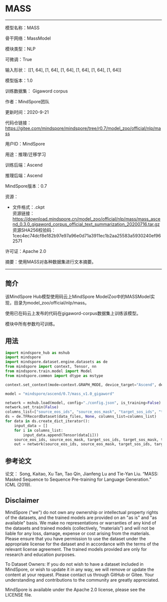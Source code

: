 # MASS

---

模型名称：MASS

骨干网络：MassModel

模块类型：NLP

可微调：True

输入形状： [[1, 64], [1, 64], [1, 64], [1, 64], [1, 64], [1, 64]]

模型版本：1.0

训练数据集： Gigaword corpus

作者：MindSpore团队

更新时间：2020-9-21

代码仓链接： <https://gitee.com/mindspore/mindspore/tree/r0.7/model_zoo/official/nlp/mass>

用户ID：MindSpore

用途：推理/迁移学习

训练后端：Ascend

推理后端：Ascend

MindSpore版本：0.7

资源：

-
    文件格式：.ckpt  
    资源链接： <https://download.mindspore.cn/model_zoo/official/nlp/mass/mass_ascend_0.3.0_gigaword_corpus_official_text_summarization_20200716.tar.gz>  
    资源SHA256校验码：1cec4ec74dcf8e182b97e97a96e0d71a3911ec1b2aa25583a5930240ef962571

许可证：Apache 2.0

摘要：使用MASS对各种数据集进行文本摘要。

---

## 简介

该MindSpore Hub模型使用码云上MindSpore ModelZoo中的MASSModel实现，目录为model_zoo/official/nlp/mass。

使用已在码云上发布的代码在gigaword-corpus数据集上训练该模型。

模块中所有参数均可训练。

## 用法

```python
import mindspore_hub as mshub
import mindspore
import mindspore.dataset.engine.datasets as de
from mindspore import context, Tensor, nn
from mindspore.train.model import Model
from mindspore.common import dtype as mstype

context.set_context(mode=context.GRAPH_MODE, device_target="Ascend", device_id=0)

model = "mindspore/ascend/0.7/mass_v1.0_gigaword"

network = mshub.load(model, config="./config.json", is_training=False)
network.set_train(False)
columns_list=["source_eos_ids", "source_eos_mask", "target_sos_ids", "target_sos_mask", "target_eos_ids", "target_eos_mask"]
ds = de.TFRecordDataset(data_files, None, columns_list=columns_list)
for data in ds.create_dict_iterator():
    input_data = []
    for i in columns_list:
        input_data.append(Tensor(data[i]))
    source_eos_ids, source_eos_mask, target_sos_ids, target_sos_mask, target_eos_ids, target_eos_mask = input_data
    out = network(source_eos_ids, source_eos_mask, target_sos_ids, target_sos_mask, target_eos_ids, target_eos_mask)
```

## 参考论文

论文： Song, Kaitao, Xu Tan, Tao Qin, Jianfeng Lu and Tie-Yan Liu. “MASS: Masked Sequence to Sequence Pre-training for Language Generation.” ICML (2019).

## Disclaimer

MindSpore ("we") do not own any ownership or intellectual property rights of the datasets, and the trained models are provided on an "as is" and "as available" basis. We make no representations or warranties of any kind of the datasets and trained models (collectively, “materials”) and will not be liable for any loss, damage, expense or cost arising from the materials. Please ensure that you have permission to use the dataset under the appropriate license for the dataset and in accordance with the terms of the relevant license agreement. The trained models provided are only for research and education purposes.

To Dataset Owners: If you do not wish to have a dataset included in MindSpore, or wish to update it in any way, we will remove or update the content at your request. Please contact us through GitHub or Gitee. Your understanding and contributions to the community are greatly appreciated.

MindSpore is available under the Apache 2.0 license, please see the LICENSE file.